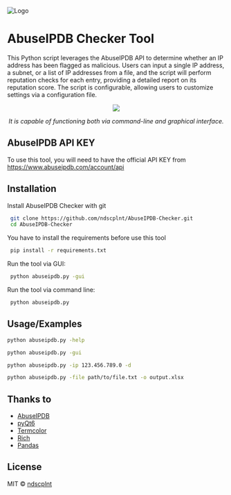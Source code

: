 
![Logo](https://i.imgur.com/HEgWwcF.png)
# AbuseIPDB Checker Tool

This Python script leverages the AbuseIPDB API to determine whether an IP address has been flagged as malicious. Users can input a single IP address, a subnet, or a list of IP addresses from a file, and the script will perform reputation checks for each entry, providing a detailed report on its reputation score. The script is configurable, allowing users to customize settings via a configuration file.

<p align="center">
    <img src="https://i.imgur.com/vo5EuCP.png" />
</p>
<p align="center">
    <i>It is capable of functioning both via command-line and graphical interface.</i>
</p>

## AbuseIPDB API KEY

To use this tool, you will need to have the official API KEY from https://www.abuseipdb.com/account/api

## Installation

Install AbuseIPDB Checker with git

```bash
 git clone https://github.com/ndscplnt/AbuseIPDB-Checker.git
 cd AbuseIPDB-Checker
```

You have to install the requirements before use this tool

```bash
 pip install -r requirements.txt
```

Run the tool via GUI:
```bash
 python abuseipdb.py -gui
```

Run the tool via command line:
```bash
 python abuseipdb.py
```

## Usage/Examples

```bash
python abuseipdb.py -help

python abuseipdb.py -gui

python abuseipdb.py -ip 123.456.789.0 -d

python abuseipdb.py -file path/to/file.txt -o output.xlsx 

```

## Thanks to
- [AbuseIPDB](https://www.abuseipdb.com)
- [pyQt6](https://doc.qt.io/qtforpython-6/)
- [Termcolor](https://github.com/termcolor/termcolor)
- [Rich](https://github.com/Textualize/rich)
- [Pandas](https://github.com/pandas-dev/pandas)

## License
MIT © [ndscplnt](https://github.com/ndscplnt/AbuseIPDB-Checker/blob/main/LICENSE)
